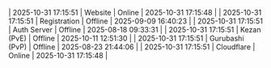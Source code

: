 | 2025-10-31 17:15:51 | Website | Online | 2025-10-31 17:15:48 |
| 2025-10-31 17:15:51 | Registration | Offline | 2025-09-09 16:40:23 |
| 2025-10-31 17:15:51 | Auth Server | Offline | 2025-08-18 09:33:31 |
| 2025-10-31 17:15:51 | Kezan (PvE) | Offline | 2025-10-11 12:51:30 |
| 2025-10-31 17:15:51 | Gurubashi (PvP) | Offline | 2025-08-23 21:44:06 |
| 2025-10-31 17:15:51 | Cloudflare | Online | 2025-10-31 17:15:48 |
